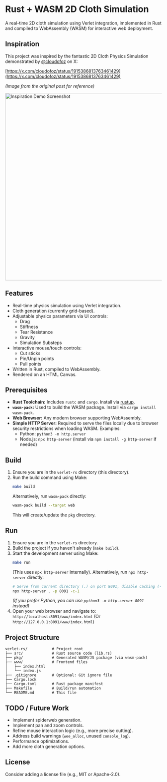 # Rust + WASM 2D Cloth Simulation

A real-time 2D cloth simulation using Verlet integration, implemented in Rust and compiled to WebAssembly (WASM) for interactive web deployment.

## Inspiration

This project was inspired by the fantastic 2D Cloth Physics Simulation demonstrated by [@cloudofoz](https://x.com/cloudofoz) on X:

[https://x.com/cloudofoz/status/1915386813763461429](https://x.com/cloudofoz/status/1915386813763461429)

*(Image from the original post for reference)*
<!-- TODO: Replace with a local screenshot of this project -->
<img src="https://pbs.twimg.com/media/GS9U38QW4AAVJ9k?format=jpg&name=medium" alt="Inspiration Demo Screenshot" width="600"/>

## Features

*   Real-time physics simulation using Verlet integration.
*   Cloth generation (currently grid-based).
*   Adjustable physics parameters via UI controls:
    *   Drag
    *   Stiffness
    *   Tear Resistance
    *   Gravity
    *   Simulation Substeps
*   Interactive mouse/touch controls:
    *   Cut sticks
    *   Pin/Unpin points
    *   Pull points
*   Written in Rust, compiled to WebAssembly.
*   Rendered on an HTML Canvas.

## Prerequisites

*   **Rust Toolchain:** Includes `rustc` and `cargo`. Install via [rustup](https://rustup.rs/).
*   **`wasm-pack`:** Used to build the WASM package. Install via `cargo install wasm-pack`.
*   **Web Browser:** Any modern browser supporting WebAssembly.
*   **Simple HTTP Server:** Required to serve the files locally due to browser security restrictions when loading WASM. Examples:
    *   Python: `python3 -m http.server`
    *   Node.js: `npx http-server` (install via `npm install -g http-server` if needed)

## Build

1.  Ensure you are in the `verlet-rs` directory (this directory).
2.  Run the build command using Make:
    ```bash
    make build
    ```
    Alternatively, run `wasm-pack` directly:
    ```bash
    wasm-pack build --target web
    ```
    This will create/update the `pkg` directory.

## Run

1.  Ensure you are in the `verlet-rs` directory.
2.  Build the project if you haven't already (`make build`).
3.  Start the development server using Make:
    ```bash
    make run
    ```
    (This uses `npx http-server` internally). Alternatively, run `npx http-server` directly:
    ```bash
    # Serve from current directory (.) on port 8091, disable caching (-c-1)
    npx http-server . -p 8091 -c-1
    ```
    *(If you prefer Python, you can use `python3 -m http.server 8091` instead)*
4.  Open your web browser and navigate to: `http://localhost:8091/www/index.html`
    (Or `http://127.0.0.1:8091/www/index.html`)

## Project Structure

```
verlet-rs/           # Project root
├── src/             # Rust source code (lib.rs)
├── pkg/             # Generated WASM/JS package (via wasm-pack)
├── www/             # Frontend files
│   ├── index.html
│   └── index.js
├── .gitignore       # Optional: Git ignore file
├── Cargo.lock
├── Cargo.toml       # Rust package manifest
├── Makefile         # Build/run automation
└── README.md        # This file
```

## TODO / Future Work

*   Implement spiderweb generation.
*   Implement pan and zoom controls.
*   Refine mouse interaction logic (e.g., more precise cutting).
*   Address build warnings (`wee_alloc`, unused `console_log`).
*   Performance optimizations.
*   Add more cloth generation options.

## License

Consider adding a license file (e.g., MIT or Apache-2.0).
